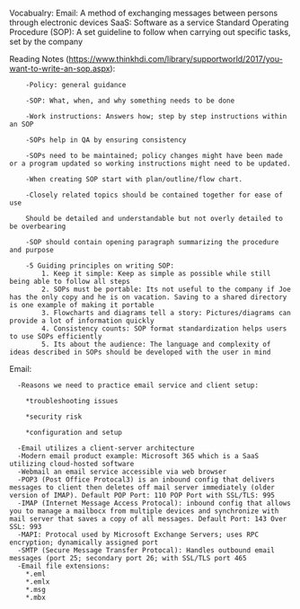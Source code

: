 Vocabualry:
    Email: A method of exchanging messages between persons through electronic devices
    SaaS: Software as a service
    Standard Operating Procedure (SOP): A set guideline to follow when carrying out specific tasks, set by the company
 
 Reading Notes (https://www.thinkhdi.com/library/supportworld/2017/you-want-to-write-an-sop.aspx): 
        
        -Policy: general guidance
        
        -SOP: What, when, and why something needs to be done
        
        -Work instructions: Answers how; step by step instructions within an SOP
        
        -SOPs help in QA by ensuring consistency
        
        -SOPs need to be maintained; policy changes might have been made or a program updated so working instructions might need to be updated.
        
        -When creating SOP start with plan/outline/flow chart. 
        
        -Closely related topics should be contained together for ease of use
        
        Should be detailed and understandable but not overly detailed to be overbearing
        
        -SOP should contain opening paragraph summarizing the procedure and purpose
        
        -5 Guiding principles on writing SOP:
            1. Keep it simple: Keep as simple as possible while still being able to follow all steps
            2. SOPs must be portable: Its not useful to the company if Joe has the only copy and he is on vacation. Saving to a shared directory is one example of making it portable
            3. Flowcharts and diagrams tell a story: Pictures/diagrams can provide a lot of information quickly
            4. Consistency counts: SOP format standardization helps users to use SOPs efficiently 
            5. Its about the audience: The language and complexity of ideas described in SOPs should be developed with the user in mind
    
 
   Email:
   
      -Reasons we need to practice email service and client setup: 
        
        *troubleshooting issues
        
        *security risk
        
        *configuration and setup
        
      -Email utilizes a client-server architecture 
      -Modern email product example: Microsoft 365 which is a SaaS utilizing cloud-hosted software
      -Webmail an email service accessible via web browser
      -POP3 (Post Office Protocal3) is an inbound config that delivers messages to client then deletes off mail server immediately (older version of IMAP). Default POP Port: 110 POP Port with SSL/TLS: 995
      -IMAP (Internet Message Access Protocal): inbound config that allows you to manage a mailbocx from multiple devices and synchronize with mail server that saves a copy of all messages. Default Port: 143 Over SSL: 993
      -MAPI: Protocal used by Microsoft Exchange Servers; uses RPC encryption; dynamically assigned port
      -SMTP (Secure Message Transfer Protocal): Handles outbound email messages (port 25; secondary port 26; with SSL/TLS port 465
      -Email file extensions:
        *.eml
        *.emlx
        *.msg
        *.mbx
       
      
      
      
